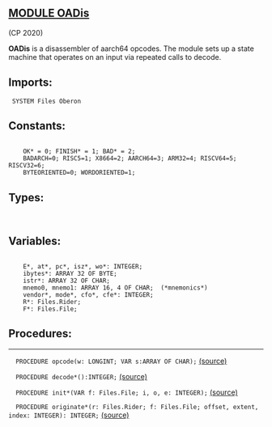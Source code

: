
## [MODULE OADis](https://github.com/io-core/Build/blob/main/OADis.Mod)

(CP 2020)

**OADis** is a disassembler of aarch64 opcodes.
The module sets up a state machine that operates on an input via repeated calls to decode.


  ## Imports:
` SYSTEM Files Oberon`

## Constants:
```

    OK* = 0; FINISH* = 1; BAD* = 2;
    BADARCH=0; RISC5=1; X8664=2; AARCH64=3; ARM32=4; RISCV64=5; RISCV32=6;
    BYTEORIENTED=0; WORDORIENTED=1;

```
## Types:
```


```
## Variables:
```

    E*, at*, pc*, isz*, wo*: INTEGER;
    ibytes*: ARRAY 32 OF BYTE;
    istr*: ARRAY 32 OF CHAR;
    mnemo0, mnemo1: ARRAY 16, 4 OF CHAR;  (*mnemonics*)
    vendor*, mode*, cfo*, cfe*: INTEGER;
    R*: Files.Rider;
    F*: Files.File;

```
## Procedures:
---

`  PROCEDURE opcode(w: LONGINT; VAR s:ARRAY OF CHAR);` [(source)](https://github.com/io-core/Build/blob/main/OADis.Mod#L31)


`  PROCEDURE decode*():INTEGER;` [(source)](https://github.com/io-core/Build/blob/main/OADis.Mod#L57)


`  PROCEDURE init*(VAR f: Files.File; i, o, e: INTEGER);` [(source)](https://github.com/io-core/Build/blob/main/OADis.Mod#L78)


`  PROCEDURE originate*(r: Files.Rider; f: Files.File; offset, extent, index: INTEGER): INTEGER;` [(source)](https://github.com/io-core/Build/blob/main/OADis.Mod#L89)

